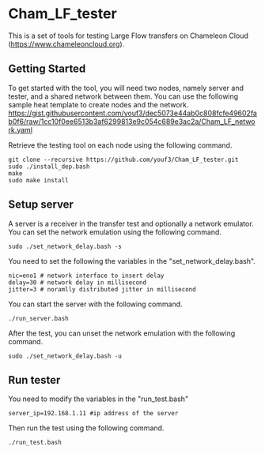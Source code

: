 # Cham_LF_tester

This is a set of tools for testing Large Flow transfers on Chameleon Cloud (https://www.chameleoncloud.org).

## Getting Started

To get started with the tool, you will need two nodes, namely server and tester, and a shared network between them.
You can use the following sample heat template to create nodes and the network.
https://gist.githubusercontent.com/youf3/dec5073e44ab0c808fcfe49602fab0f6/raw/1cc10f0ee6513b3af6299813e9c054c689e3ac2a/Cham_LF_network.yaml

Retrieve the testing tool on each node using the following command.

```
git clone --recursive https://github.com/youf3/Cham_LF_tester.git
sudo ./install_dep.bash
make
sudo make install
```

## Setup server

A server is a receiver in the transfer test and optionally a network emulator.
You can set the network emulation using the following command.
```
sudo ./set_network_delay.bash -s
```

You need to set the following the variables in the "set_network_delay.bash".
```
nic=eno1 # network interface to insert delay
delay=30 # network delay in millisecond
jitter=3 # noramlly distributed jitter in millisecond 
```

You can start the server with the following command.
```
./run_server.bash
```

After the test, you can unset the network emulation with the following command.

```
sudo ./set_network_delay.bash -u
```

## Run tester
You need to modify the variables in the "run_test.bash"
```
server_ip=192.168.1.11 #ip address of the server
```

Then run the test using the following command.
```
./run_test.bash
```
